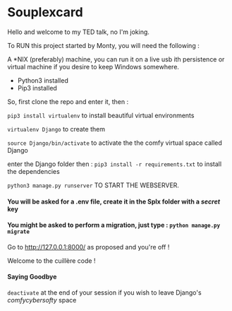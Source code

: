 # Souplexcard

Hello and welcome to my TED talk, no I'm joking. 

To RUN this project started by Monty, you will need the following : 

A *NIX (preferably) machine, you can run it on a live usb ith persistence or virtual machine  if you desire to keep Windows somewhere.

- Python3 installed
- Pip3 installed

So, first clone the repo and enter it, then : 

`pip3 install virtualenv` to install beautiful virtual environments 

`virtualenv Django` to create them

`source Django/bin/activate` to activate the the comfy virtual space called Django


enter the Django folder then : `pip3 install -r requirements.txt` to install the dependencies 

```python3 manage.py runserver``` TO START THE WEBSERVER.

#### You will be asked for a .env file, create it in the Splx folder with a *secret*  key

#### You might be asked to perform a migration, just type : `python manage.py migrate`

Go to http://127.0.0.1:8000/ as proposed and you're off !

Welcome to the cuillère code !


#### Saying Goodbye

`deactivate` at the end of your session if you wish to leave Django's *comfycybersofty* space
